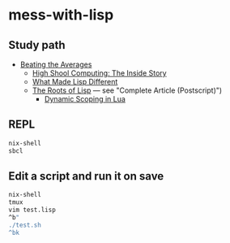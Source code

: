# mess-with-lisp

## Study path

- [Beating the Averages](http://www.paulgraham.com/avg.html)
  - [High Shool Computing: The Inside Story](https://web.archive.org/web/20031208114627/http://www.trollope.org/scheme.html)
  - [What Made Lisp Different](http://www.paulgraham.com/diff.html)
  - [The Roots of Lisp](http://www.paulgraham.com/rootsoflisp.html) — see "Complete Article (Postscript)")
    - [Dynamic Scoping in Lua](https://leafo.net/guides/dynamic-scoping-in-lua.html)

## REPL

```sh
nix-shell
sbcl
```

## Edit a script and run it on save

```sh
nix-shell
tmux
vim test.lisp
^b"
./test.sh
^bk
```

